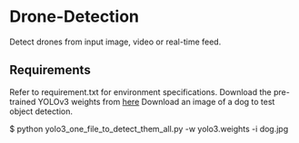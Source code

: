 # Drone-Detection
Detect drones from input image, video or real-time feed.

## Requirements

Refer to requirement.txt for environment specifications.
Download the pre-trained YOLOv3 weights from [here](https://pjreddie.com/media/files/yolov3.weights)
Download an image of a dog to test object detection.

$ python yolo3_one_file_to_detect_them_all.py -w yolo3.weights -i dog.jpg
